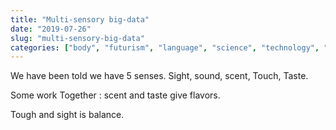 ```yaml
---
title: "Multi-sensory big-data"
date: "2019-07-26"
slug: "multi-sensory-big-data"
categories: ["body", "futurism", "language", "science", "technology", "just-thinking"]
---
```


We have been told we have 5 senses. Sight, sound, scent, Touch, Taste.

Some work Together : scent and taste give flavors.

Tough and sight is balance.
